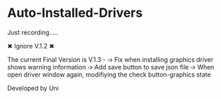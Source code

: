 # Auto-Installed-Drivers
Just recording.....

✖︎ Ignore V.1.2 ✖︎

The current Final Version is V.1.3 - 
➩ Fix when installing graphics driver shows warning information
➩ Add save button to save json file
➩ When open driver window again, modifiying the check button-graphics state 

Developed by Uni
